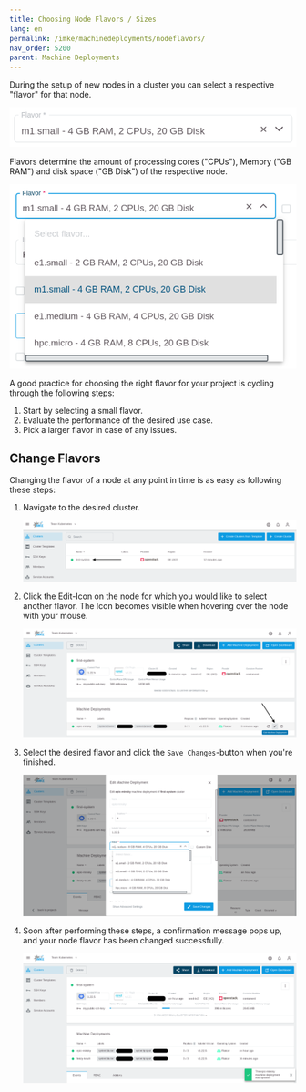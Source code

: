```yaml
---
title: Choosing Node Flavors / Sizes
lang: en
permalink: /imke/machinedeployments/nodeflavors/
nav_order: 5200
parent: Machine Deployments
---
```


During the setup of new nodes in a cluster you can select a respective "flavor" for that node.

![Flavor-Select](flavor-select.png?resize=600,65)

Flavors determine the amount of processing cores ("CPUs"), Memory ("GB RAM") and disk space ("GB Disk") of the respective node.

![Flavors](flavors.png?resize=600,500)

A good practice for choosing the right flavor for your project is cycling through the following steps:

1. Start by selecting a small flavor.
2. Evaluate the performance of the desired use case.
3. Pick a larger flavor in case of any issues.

## Change Flavors

Changing the flavor of a node at any point in time is as easy as following these steps:

1. Navigate to the desired cluster.

    ![Clusters](clusters.png?resize=1500,300)

1. Click the Edit-Icon on the node for which you would like to select another flavor. The Icon becomes visible when hovering over the node with your mouse.

    ![edit-machine-deployment](edit-machine-deployment.png?resize=1500,700)

1. Select the desired flavor and click the `Save Changes`-button when you're finished.

    ![Edit-Flavor](edit-flavor.png?resize=600,700)

1. Soon after performing these steps, a confirmation message pops up, and your node flavor has been changed successfully.

    ![Success-Message](success-message.png?resize=600,700)
